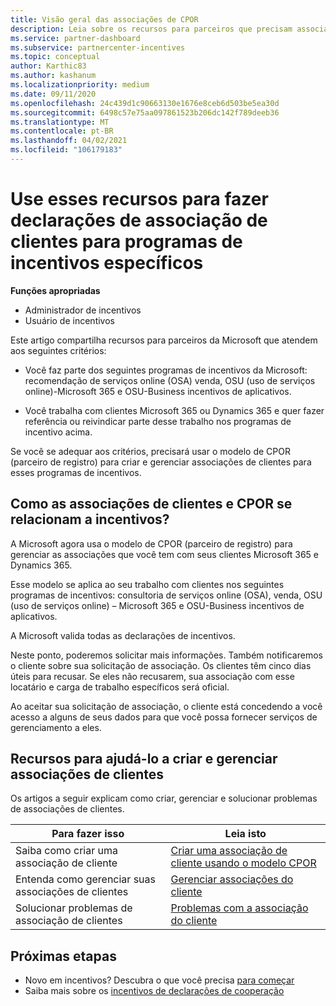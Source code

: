 ```yaml
---
title: Visão geral das associações de CPOR
description: Leia sobre os recursos para parceiros que precisam associar clientes a programas de incentivos específicos por meio do modelo de CPOR (parceiro de registro) reivindicação.
ms.service: partner-dashboard
ms.subservice: partnercenter-incentives
ms.topic: conceptual
author: Karthic83
ms.author: kashanum
ms.localizationpriority: medium
ms.date: 09/11/2020
ms.openlocfilehash: 24c439d1c90663130e1676e8ceb6d503be5ea30d
ms.sourcegitcommit: 6498c57e75aa097861523b206dc142f789deeb36
ms.translationtype: MT
ms.contentlocale: pt-BR
ms.lasthandoff: 04/02/2021
ms.locfileid: "106179183"
---
```

# <a name="use-these-resources-to-make-customer-association-claims-for-specific-incentives-programs"></a>Use esses recursos para fazer declarações de associação de clientes para programas de incentivos específicos

**Funções apropriadas**

- Administrador de incentivos
- Usuário de incentivos

Este artigo compartilha recursos para parceiros da Microsoft que atendem aos seguintes critérios:

- Você faz parte dos seguintes programas de incentivos da Microsoft: recomendação de serviços online (OSA) venda, OSU (uso de serviços online)-Microsoft 365 e OSU-Business incentivos de aplicativos.

- Você trabalha com clientes Microsoft 365 ou Dynamics 365 e quer fazer referência ou reivindicar parte desse trabalho nos programas de incentivo acima.

Se você se adequar aos critérios, precisará usar o modelo de CPOR (parceiro de registro) para criar e gerenciar associações de clientes para esses programas de incentivos.
 
## <a name="how-do-customer-associations-and-cpor-relate-to-incentives"></a>Como as associações de clientes e CPOR se relacionam a incentivos?

A Microsoft agora usa o modelo de CPOR (parceiro de registro) para gerenciar as associações que você tem com seus clientes Microsoft 365 e Dynamics 365.

Esse modelo se aplica ao seu trabalho com clientes nos seguintes programas de incentivos: consultoria de serviços online (OSA), venda, OSU (uso de serviços online) – Microsoft 365 e OSU-Business incentivos de aplicativos.

A Microsoft valida todas as declarações de incentivos.

Neste ponto, poderemos solicitar mais informações. Também notificaremos o cliente sobre sua solicitação de associação. Os clientes têm cinco dias úteis para recusar. Se eles não recusarem, sua associação com esse locatário e carga de trabalho específicos será oficial.

Ao aceitar sua solicitação de associação, o cliente está concedendo a você acesso a alguns de seus dados para que você possa fornecer serviços de gerenciamento a eles. 

## <a name="resources-to-help-you-create-and-manage-customer-associations"></a>Recursos para ajudá-lo a criar e gerenciar associações de clientes

Os artigos a seguir explicam como criar, gerenciar e solucionar problemas de associações de clientes.

|  **Para fazer isso**  |  **Leia isto**  |
|--------------|-----------|
| Saiba como criar uma associação de cliente  | [Criar uma associação de cliente usando o modelo CPOR](submit-osa-claim.md)  |
|Entenda como gerenciar suas associações de clientes  | [Gerenciar associações do cliente](incentives-manage-customer-associations.md)  |
|Solucionar problemas de associação de clientes  | [Problemas com a associação do cliente](incentives-customer-association-issues.md)  |

## <a name="next-steps"></a>Próximas etapas

- Novo em incentivos? Descubra o que você precisa [para começar](incentives-get-started-intro.md)
- Saiba mais sobre os [incentivos de declarações de cooperação](claims-overview.md)
